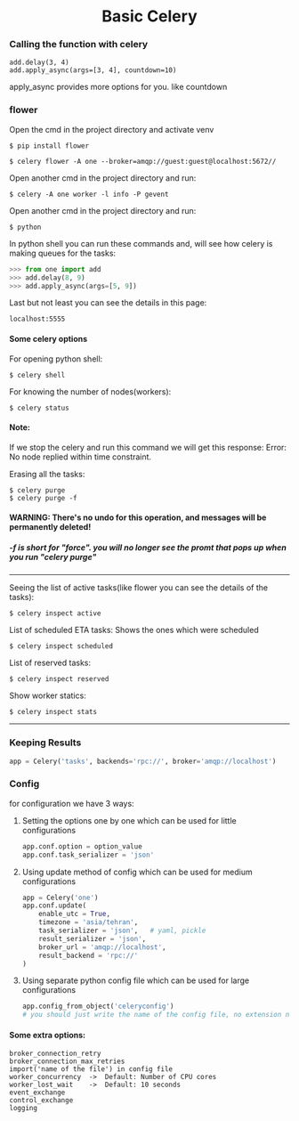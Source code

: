
<h1 align=center>Basic Celery</h1>


### Calling the function with celery

    add.delay(3, 4)
    add.apply_async(args=[3, 4], countdown=10)

apply_async provides more options for you. like countdown



### flower 


Open the cmd in the project directory and activate venv

    $ pip install flower

    $ celery flower -A one --broker=amqp://guest:guest@localhost:5672//

Open another cmd in the project directory and run:

    $ celery -A one worker -l info -P gevent

Open another cmd in the project directory and run:

    $ python

In python shell you can run these commands
and, will see how celery is making queues for the tasks:
```python
>>> from one import add
>>> add.delay(8, 9)
>>> add.apply_async(args=[5, 9])
```
Last but not least you can see the details in this page:

    localhost:5555




#### Some celery options 

For opening python shell:

    $ celery shell


For knowing the number of nodes(workers):

    $ celery status

#### Note: 
If we stop the celery and run this command we will get this response:
Error: No node replied within time constraint.


Erasing all the tasks:

    $ celery purge
    $ celery purge -f

#### WARNING: There's no undo for this operation, and messages will be permanently deleted!
##### -f is short for "force". you will no longer see the promt that pops up when you run "celery purge"

---

Seeing the list of active tasks(like flower you can see the details of the tasks):
    
    $ celery inspect active


List of scheduled ETA tasks: Shows the ones which were scheduled 
    
    $ celery inspect scheduled


List of reserved tasks:

    $ celery inspect reserved


Show worker statics:

    $ celery inspect stats


---

### Keeping Results

```python
app = Celery('tasks', backends='rpc://', broker='amqp://localhost')
```



### Config

for configuration we have 3 ways:

1. Setting the options one by one which can be used for little configurations

    ```python
    app.conf.option = option_value
    app.conf.task_serializer = 'json'
    ```

2. Using update method of config which can be used for medium configurations

    ```python
    app = Celery('one')
    app.conf.update(
        enable_utc = True,
        timezone = 'asia/tehran',
        task_serializer = 'json',   # yaml, pickle
        result_serializer = 'json',
        broker_url = 'amqp://localhost',
        result_backend = 'rpc://'
    )
    ```

3. Using separate python config file which can be used for large configurations

    ```python
    app.config_from_object('celeryconfig')
    # you should just write the name of the config file, no extension needed
    ```



#### Some extra options:

    broker_connection_retry
    broker_connection_max_retries
    import('name of the file') in config file
    worker_concurrency  ->  Default: Number of CPU cores
    worker_lost_wait    ->  Default: 10 seconds
    event_exchange
    control_exchange
    logging

